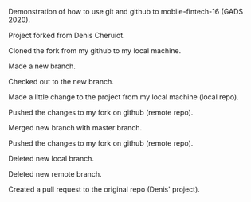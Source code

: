 Demonstration of how to use git and github to mobile-fintech-16 (GADS 2020).

Project forked from Denis Cheruiot.

Cloned the fork from my github to my local machine.

Made a new branch.

Checked out to the new branch.

Made a little change to the project from my local machine (local repo).

Pushed the changes to my fork on github (remote repo).

Merged new branch with master branch.

Pushed the changes to my fork on github (remote repo).

Deleted new local branch.

Deleted new remote branch.

Created a pull request to the original repo (Denis' project).
